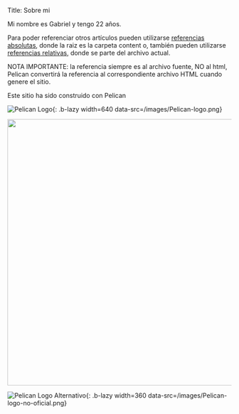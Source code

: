 Title: Sobre mi

Mi nombre es Gabriel y tengo 22 años.


Para poder referenciar otros artículos pueden utilizarse [referencias absolutas]({filename}/Curso/mi-primer-articulo.md), donde la raiz es la carpeta content o, también pueden utilizarse [referencias relativas]({filename}../Curso/mi-primer-articulo.md), donde se parte del archivo actual.

NOTA IMPORTANTE: la referencia siempre es al archivo fuente, NO al html, Pelican convertirá la referencia al correspondiente archivo HTML cuando genere el sitio.


Este sitio ha sido construido con Pelican

![Pelican Logo]({static}/images/Pelican-logo-thumbnail.png){: .b-lazy width=640 data-src=/images/Pelican-logo.png}

<img class="b-lazy" src="{static}/images/Pelican-logo-thumbnail.png" data-src="/images/Pelican-logo.png" width=600>

![Pelican Logo Alternativo]({attach}/images/Pelican-logo-no-oficial-thumbnail.png){: .b-lazy width=360 data-src=/images/Pelican-logo-no-oficial.png}
